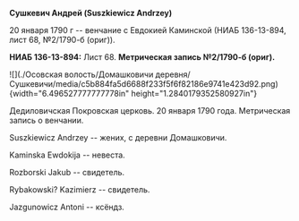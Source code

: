 **Сушкевич Андрей (Suszkiewicz Andrzey)**

20 января 1790 г -- венчание с Евдокией Каминской (НИАБ 136-13-894, лист
68, №2/1790-б (ориг)).

**НИАБ 136-13-894:** Лист 68. **Метрическая запись №2/1790-б (ориг).**

![](./Осовская волость/Домашковичи деревня/Сушкевичи/media/c5b884fa5d6688f233f5f6f82186e9741e423d92.png){width="6.496527777777778in"
height="1.2840179352580927in"}

Дедиловичская Покровская церковь. 20 января 1790 года. Метрическая
запись о венчании.

Suszkiewicz Andrzey -- жених, с деревни Домашковичи.

Kaminska Ewdokija -- невеста.

Rozborski Jakub -- свидетель.

Rybakowski? Kazimierz -- свидетель.

Jazgunowicz Antoni -- ксёндз.
